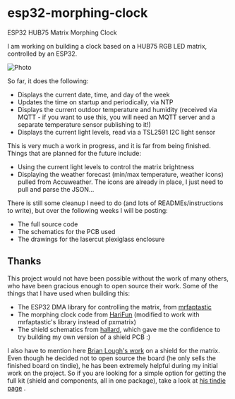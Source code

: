 # esp32-morphing-clock
ESP32 HUB75 Matrix Morphing Clock

I am working on building a clock based on a HUB75 RGB LED matrix, controlled by an ESP32.

![Photo](photos/photo1.jpg)

So far, it does the following:
* Displays the current date, time, and day of the week
* Updates the time on startup and periodically, via NTP
* Displays the current outdoor temperature and humidity (received via MQTT - if you want to use this, you will need an MQTT server and a separate temperature sensor publishing to it!)
* Displays the current light levels, read via a TSL2591 I2C light sensor

This is very much a work in progress, and it is far from being finished. Things that are planned for the future include:
* Using the current light levels to control the matrix brightness
* Displaying the weather forecast (min/max temperature, weather icons) pulled from Accuweather. The icons are already in place, I just need to pull and parse the JSON...

There is still some cleanup I need to do (and lots of READMEs/instructions to write), but over the following weeks I will be posting:
* The full source code
* The schematics for the PCB used
* The drawings for the lasercut plexiglass enclosure

## Thanks

This project would not have been possible without the work of many others, who have been gracious enough to open source their work. Some of the things that I have used when building this:
* The ESP32 DMA library for controlling the matrix, from [mrfaptastic](https://github.com/mrfaptastic/ESP32-HUB75-MatrixPanel-I2S-DMA)
* The morphing clock code from [HariFun](https://www.instructables.com/Morphing-Digital-Clock/) (modified to work with mrfaptastic's library instead of pxmatrix)
* The shield schematics from [hallard](https://github.com/hallard/WeMos-Matrix-Shield-DMA), which gave me the confidence to try building my own version of a shield PCB :)

I also have to mention here [Brian Lough's work](https://www.tindie.com/products/brianlough/esp32-i2s-matrix-shield/) on a shield for the matrix. Even though he decided not to open source the board (he only sells the finished board on tindie), he has been extremely helpful during my initial work on the project. So if you are looking for a simple option for getting the full kit (shield and components, all in one package), take a look at [his tindie page](https://www.tindie.com/products/brianlough/esp32-matrix-shield-mini-32/) .



